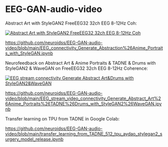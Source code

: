 # EEG-GAN-audio-video
Abstract Art with StyleGAN2 FreeEEG32 32ch EEG 8-12Hz Coh:

[![Abstract Art with StyleGAN2 FreeEEG32 32ch EEG 8-12Hz Coh](https://img.youtube.com/vi/Qr6EfHLD0C4/0.jpg)](https://www.youtube.com/watch?v=Qr6EfHLD0C4)

https://github.com/neuroidss/EEG-GAN-audio-video/blob/main/EEG_connectivity_Generate_Abstraction%26Anime_Portraits_with_StyleGAN.ipynb

Neurofeedback on Abstract Art & Anime Portraits & TADNE & Drums with StyleGAN2 & WaveGAN on FreeEEG32 32ch EEG 8-12Hz Coherence:

[![EEG stream connectivity Generate Abstract Art&Drums with StyleGAN2&WaveGAN](https://img.youtube.com/vi/-WXiATAGeJo/0.jpg)](https://www.youtube.com/watch?v=-WXiATAGeJo)

https://github.com/neuroidss/EEG-GAN-audio-video/blob/main/EEG_stream_video_connectivity_Generate_Abstract_Art%26Anime_Portraits%26TADNE%26Drums_with_StyleGAN2%26WaveGAN.ipynb

Transfer learning on TPU from TADNE in Google Colab:

https://github.com/neuroidss/EEG-GAN-audio-video/blob/main/transfer_learning_from_TADNE_512_tpu_aydao_stylegan2_surgery_model_release.ipynb

